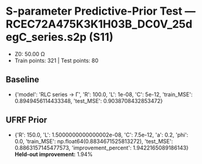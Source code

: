 # S-parameter Predictive-Prior Test — RCEC72A475K3K1H03B_DC0V_25degC_series.s2p (S11)
- Z0: 50.00 Ω
- Train points: 321  |  Test points: 80

## Baseline
- {'model': 'RLC series -> Γ', 'R': 100.0, 'L': 1e-08, 'C': 5e-12, 'train_MSE': 0.8949456114433348, 'test_MSE': 0.9038708432853472}

## UFRF Prior
- {'R': 150.0, 'L': 1.5000000000000002e-08, 'C': 7.5e-12, 'a': 0.2, 'phi': 0.0, 'train_MSE': np.float64(0.8834671525813272), 'test_MSE': 0.8863157145477573, 'improvement_percent': 1.9422165089186143}
**Held-out improvement:** 1.94%
